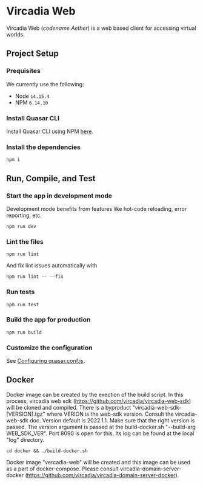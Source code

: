 # Vircadia Web

Vircadia Web (*codename Aether*) is a web based client for accessing virtual worlds.

## Project Setup

### Prequisites

We currently use the following:

* Node `14.15.4`
* NPM `6.14.10`

### Install Quasar CLI

Install Quasar CLI using NPM [here](https://next.quasar.dev/quasar-cli/installation).

### Install the dependencies

```
npm i
```

## Run, Compile, and Test

### Start the app in development mode

Development mode benefits from features like hot-code reloading, error reporting, etc.

```
npm run dev
```

### Lint the files

```
npm run lint
```

And fix lint issues automatically with

```
npm run lint -- --fix
```

### Run tests

```
npm run test
```

### Build the app for production

```
npm run build
```

### Customize the configuration

See [Configuring quasar.conf.js](https://v2.quasar.dev/quasar-cli/quasar-conf-js).

## Docker

Docker image can be created by the exection of the build script.
In this process, vircadia web sdk (https://github.com/vircadia/vircadia-web-sdk) will be cloned and compiled. There is a byproduct "vircadia-web-sdk-[VERSION].tgz" where VERION is the web-sdk version. Consult the vircadia-web-sdk doc. Version default is 2022.1.1. Make sure that the right version is passed.
The version argument is passed at the build-docker.sh "--build-arg WEB_SDK_VER".
Port 8090 is open for this. Its log can be found at the local "log" directory.

```
cd docker && ./build-docker.sh
```

Docker image "vercadia-web" will be created and this image can be used as a part of docker-compose. Please consult vircadia-domain-server-docker (https://github.com/vircadia/vircadia-domain-server-docker).
